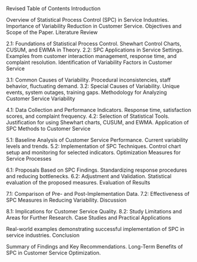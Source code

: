 Revised Table of Contents
Introduction

Overview of Statistical Process Control (SPC) in Service Industries.
Importance of Variability Reduction in Customer Service.
Objectives and Scope of the Paper.
Literature Review

2.1: Foundations of Statistical Process Control.
Shewhart Control Charts, CUSUM, and EWMA in Theory.
2.2: SPC Applications in Service Settings.
Examples from customer interaction management, response time, and complaint resolution.
Identification of Variability Factors in Customer Service

3.1: Common Causes of Variability.
Procedural inconsistencies, staff behavior, fluctuating demand.
3.2: Special Causes of Variability.
Unique events, system outages, training gaps.
Methodology for Analyzing Customer Service Variability

4.1: Data Collection and Performance Indicators.
Response time, satisfaction scores, and complaint frequency.
4.2: Selection of Statistical Tools.
Justification for using Shewhart charts, CUSUM, and EWMA.
Application of SPC Methods to Customer Service

5.1: Baseline Analysis of Customer Service Performance.
Current variability levels and trends.
5.2: Implementation of SPC Techniques.
Control chart setup and monitoring for selected indicators.
Optimization Measures for Service Processes

6.1: Proposals Based on SPC Findings.
Standardizing response procedures and reducing bottlenecks.
6.2: Adjustment and Validation.
Statistical evaluation of the proposed measures.
Evaluation of Results

7.1: Comparison of Pre- and Post-Implementation Data.
7.2: Effectiveness of SPC Measures in Reducing Variability.
Discussion

8.1: Implications for Customer Service Quality.
8.2: Study Limitations and Areas for Further Research.
Case Studies and Practical Applications

Real-world examples demonstrating successful implementation of SPC in service industries.
Conclusion

Summary of Findings and Key Recommendations.
Long-Term Benefits of SPC in Customer Service Optimization.
